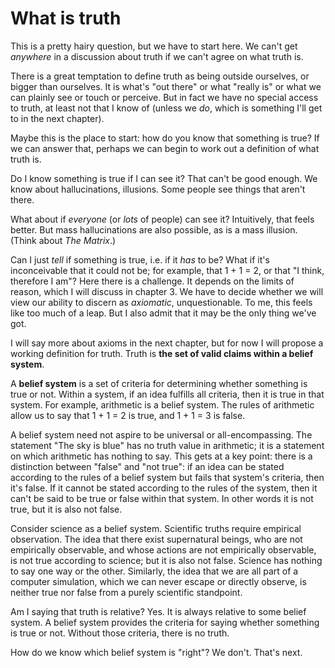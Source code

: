 # What is truth

This is a pretty hairy question, but we have to start here. We can't get
_anywhere_ in a discussion about truth if we can't agree on what truth is.

There is a great temptation to define truth as being outside ourselves, or
bigger than ourselves. It is what's "out there" or what "really is" or what we
can plainly see or touch or perceive. But in fact we have no special access to
truth, at least not that I know of (unless we _do_, which is something I'll get
to in the next chapter).

Maybe this is the place to start: how do you know that something is true? If we
can answer that, perhaps we can begin to work out a definition of what truth
is.

Do I know something is true if I can see it? That can't be good enough. We know
about hallucinations, illusions. Some people see things that aren't there.

What about if _everyone_ (or _lots_ of people) can see it? Intuitively, that
feels better. But mass hallucinations are also possible, as is a mass illusion.
(Think about _The Matrix_.)

Can I just _tell_ if something is true, i.e. if it _has_ to be? What if it's
inconceivable that it could not be; for example, that 1 + 1 = 2, or that "I
think, therefore I am"? Here there is a challenge. It depends on the limits of
reason, which I will discuss in chapter 3. We have to decide whether we will
view our ability to discern as _axiomatic_, unquestionable. To me, this feels
like too much of a leap. But I also admit that it may be the only thing we've
got.

I will say more about axioms in the next chapter, but for now I will propose a
working definition for truth. Truth is **the set of valid claims within a
belief system**.

A **belief system** is a set of criteria for determining whether something is
true or not. Within a system, if an idea fulfills all criteria, then it is
true in that system. For example, arithmetic is a belief system. The rules of
arithmetic allow us to say that 1 + 1 = 2 is true, and 1 + 1 = 3 is false.

A belief system need not aspire to be universal or all-encompassing. The
statement "The sky is blue" has no truth value in arithmetic; it is a statement
on which arithmetic has nothing to say. This gets at a key point: there is a
distinction between "false" and "not true": if an idea can be stated according
to the rules of a belief system but fails that system's criteria, then it's
false. If it cannot be stated according to the rules of the system, then it
can't be said to be true or false within that system. In other words it is not
true, but it is also not false.

Consider science as a belief system. Scientific truths require empirical
observation. The idea that there exist supernatural beings, who are not
empirically observable, and whose actions are not empirically observable, is
not true according to science; but it is also not false. Science has nothing
to say one way or the other. Similarly, the idea that we are all part of a
computer simulation, which we can never escape or directly observe, is neither
true nor false from a purely scientific standpoint.

Am I saying that truth is relative? Yes. It is always relative to some belief
system. A belief system provides the criteria for saying whether something is
true or not. Without those criteria, there is no truth.

How do we know which belief system is "right"? We don't. That's next.
